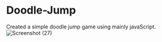 # Doodle-Jump
Created a simple doodle jump game using mainly javaScript.
![Screenshot (27)](https://github.com/Ekipchirchir/Doodle-Jump/assets/130069395/848dca6b-b5c4-43f5-8b6a-33e8c7a4f2b4)
